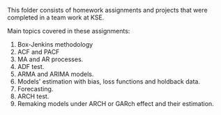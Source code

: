 This folder consists of homework assignments and projects that were completed in a team work at KSE.

Main topics covered in these assignments:
1. Box-Jenkins methodology 
2. ACF and PACF
3. MA and AR processes.
4. ADF test.
5. ARMA and ARIMA models.
6. Models' estimation with bias, loss functions and holdback data.
7. Forecasting.
8. ARCH test. 
9. Remaking models under ARCH or GARch effect and their estimation.
